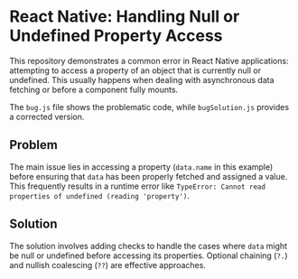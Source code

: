# React Native: Handling Null or Undefined Property Access

This repository demonstrates a common error in React Native applications: attempting to access a property of an object that is currently null or undefined. This usually happens when dealing with asynchronous data fetching or before a component fully mounts.

The `bug.js` file shows the problematic code, while `bugSolution.js` provides a corrected version.

## Problem

The main issue lies in accessing a property (`data.name` in this example) before ensuring that `data` has been properly fetched and assigned a value.  This frequently results in a runtime error like `TypeError: Cannot read properties of undefined (reading 'property')`.

## Solution

The solution involves adding checks to handle the cases where `data` might be null or undefined before accessing its properties.  Optional chaining (`?.`) and nullish coalescing (`??`) are effective approaches.